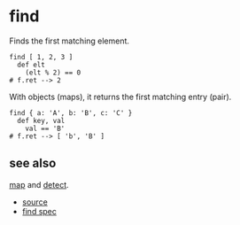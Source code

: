
# find

Finds the first matching element.

```
find [ 1, 2, 3 ]
  def elt
    (elt % 2) == 0
# f.ret --> 2
```

With objects (maps), it returns the first matching entry (pair).
```
find { a: 'A', b: 'B', c: 'C' }
  def key, val
    val == 'B'
# f.ret --> [ 'b', 'B' ]
```

## see also

[map](map.md) and [detect](detect.md).


* [source](https://github.com/floraison/flor/tree/master/lib/flor/pcore/find.rb)
* [find spec](https://github.com/floraison/flor/tree/master/spec/pcore/find_spec.rb)

